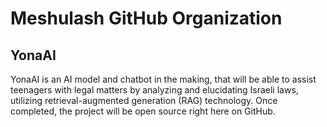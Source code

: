 # Meshulash GitHub Organization

## YonaAI

YonaAI is an AI model and chatbot in the making, that will be able to assist teenagers with legal matters by analyzing and elucidating Israeli laws, utilizing retrieval-augmented generation (RAG) technology. Once completed, the project will be open source right here on GitHub.
